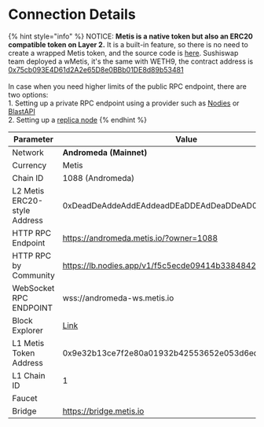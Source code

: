 # Connection Details

{% hint style="info" %}
NOTICE: **Metis is a native token but also an ERC20 compatible token on Layer 2.** It is a built-in feature, so there is no need to create a wrapped Metis token, and the source code is [here](https://github.com/MetisProtocol/mvm/blob/develop/packages/contracts/contracts/MVM/MVM\_Coinbase.sol). Sushiswap team deployed a wMetis, it's the same with WETH9, the contract address is [0x75cb093E4D61d2A2e65D8e0BBb01DE8d89b53481](https://andromeda-explorer.metis.io/address/0x75cb093E4D61d2A2e65D8e0BBb01DE8d89b53481/contracts)\
\
In case when you need higher limits of the public RPC endpoint, there are two options:\
1\. Setting up a private RPC endpoint using a provider such as [Nodies](https://www.nodies.app/) or [BlastAPI](https://blastapi.io/)\
2\. Setting up a [replica node](https://github.com/ericlee42/metis-replica-node)&#x20;
{% endhint %}

<table data-header-hidden><thead><tr><th width="223.57571124337898">Parameter</th><th>Value</th><th></th></tr></thead><tbody><tr><td>Network</td><td><strong>Andromeda (Mainnet)</strong></td><td><strong>Sepolia (Testnet)</strong></td></tr><tr><td>Currency</td><td>Metis</td><td>tMetis</td></tr><tr><td>Chain ID</td><td>1088 (Andromeda)</td><td>59901</td></tr><tr><td>L2 Metis ERC20-style Address</td><td>0xDeadDeAddeAddEAddeadDEaDDEAdDeaDDeAD0000</td><td>0xDeadDeAddeAddEAddeadDEaDDEAdDeaDDeAD0000</td></tr><tr><td>HTTP RPC Endpoint</td><td><a href="https://andromeda.metis.io/?owner=1088">https://andromeda.metis.io/?owner=1088</a></td><td><a href="https://sepolia.rpc.metisdevops.link">https://sepolia.rpc.metisdevops.link</a></td></tr><tr><td>HTTP RPC by Community</td><td><a href="https://lb.nodies.app/v1/f5c5ecde09414b3384842a8740a8c998">https://lb.nodies.app/v1/f5c5ecde09414b3384842a8740a8c998</a></td><td></td></tr><tr><td>WebSocket RPC ENDPOINT</td><td>wss://andromeda-ws.metis.io</td><td>wss://sepolia-ws.rpc.metisdevops.link</td></tr><tr><td>Block Explorer</td><td><a href="https://andromeda-explorer.metis.io">Link</a></td><td><a href="https://sepolia.explorer.metisdevops.link/">Link</a></td></tr><tr><td>L1 Metis Token Address</td><td>0x9e32b13ce7f2e80a01932b42553652e053d6ed8e</td><td>0x7f49160EB9BB068101d445fe77E17ecDb37D0B47</td></tr><tr><td>L1 Chain ID</td><td>1</td><td>11155111</td></tr><tr><td>Faucet</td><td></td><td><a href="https://sepolia.faucet.metisdevops.link/">Link</a></td></tr><tr><td>Bridge</td><td><a href="https://bridge.metis.io">https://bridge.metis.io</a></td><td><a href="https://testnet-bridge.metis.io">https://testnet-bridge.metis.io</a></td></tr></tbody></table>

